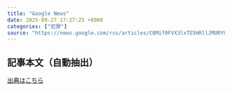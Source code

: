 ```yaml
---
title: "Google News"
date: 2025-09-27 17:27:25 +0900
categories: ["犯罪"]
source: "https://news.google.com/rss/articles/CBMif0FVX3lxTE5HRllJMURYUHM5clJBWTVBS2JvcE5ZekFlcm5qU2ZjSk52UldRaW5CZWlvQThqT0MxXy10dVRRcVhTOGh4VU9CaExDc0ZMYTR6S2U5RVRJYXRxRE9mOFNjejNWVEFpWFpnZ1U1Y0JsUFFzSm5JZExyVURjVWM3NHM?oc=5"
---
```


## 記事本文（自動抽出）
<body class="y0K44d EA71Tc" id="readabilityBody"></body>

[出典はこちら](https://news.google.com/rss/articles/CBMif0FVX3lxTE5HRllJMURYUHM5clJBWTVBS2JvcE5ZekFlcm5qU2ZjSk52UldRaW5CZWlvQThqT0MxXy10dVRRcVhTOGh4VU9CaExDc0ZMYTR6S2U5RVRJYXRxRE9mOFNjejNWVEFpWFpnZ1U1Y0JsUFFzSm5JZExyVURjVWM3NHM?oc=5)
